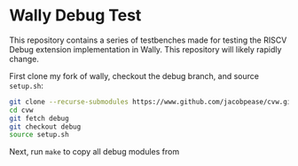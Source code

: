 # Wally Debug Test
This repository contains a series of testbenches made for testing the RISCV Debug extension implementation in Wally. This repository will likely rapidly change.

First clone my fork of wally, checkout the debug branch, and source `setup.sh`:

```bash
git clone --recurse-submodules https://www.github.com/jacobpease/cvw.git
cd cvw
git fetch debug
git checkout debug
source setup.sh
```
Next, run `make` to copy all debug modules from
